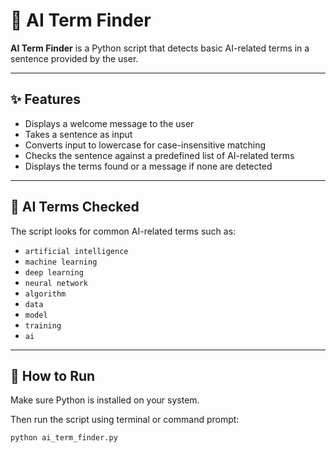 # 🤖 AI Term Finder

**AI Term Finder** is a Python script that detects basic AI-related terms in a sentence provided by the user.

---

## ✨ Features

- Displays a welcome message to the user
- Takes a sentence as input
- Converts input to lowercase for case-insensitive matching
- Checks the sentence against a predefined list of AI-related terms
- Displays the terms found or a message if none are detected

---

## 🧠 AI Terms Checked

The script looks for common AI-related terms such as:

- `artificial intelligence`
- `machine learning`
- `deep learning`
- `neural network`
- `algorithm`
- `data`
- `model`
- `training`
- `ai`

---

## 🚀 How to Run

Make sure Python is installed on your system.

Then run the script using terminal or command prompt:

```bash
python ai_term_finder.py
